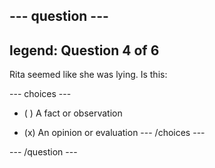 --- question ---
---
legend: Question 4 of 6
---

Rita seemed like she was lying. Is this:

--- choices ---
- ( ) A fact or observation

- (x) An opinion or evaluation
--- /choices ---

--- /question ---
